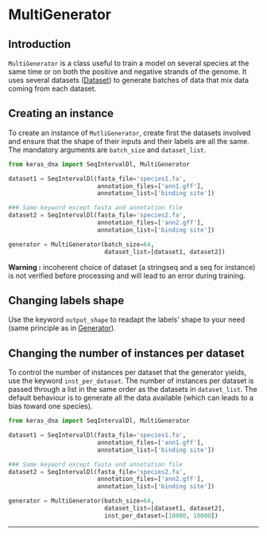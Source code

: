 # MultiGenerator

## Introduction

`MultiGenerator` is a class useful to train a model on several species at the same time or on both the positive and negative strands of the genome. It uses several datasets ([Dataset](dataset.md)) to generate batches of data that mix data coming from each dataset.

## Creating an instance

To create an instance of `MutliGenerator`,  create first the datasets involved and ensure that the shape of their inputs and their labels are all the same. The mandatory arguments are `batch_size` and `dataset_list`.

```python
from keras_dna import SeqIntervalDl, MultiGenerator

dataset1 = SeqIntervalDl(fasta_file='species1.fa',
                         annotation_files=['ann1.gff'],
                         annotation_list=['binding site'])

### Same keyword except fasta and annotation file
dataset2 = SeqIntervalDl(fasta_file='species2.fa',
                         annotation_files=['ann2.gff'],
                         annotation_list=['binding site'])

generator = MultiGenerator(batch_size=64,
                           dataset_list=[dataset1, dataset2]) 
```

**Warning :** incoherent choice of dataset (a stringseq and a seq for instance) is not verified before processing and will lead to an error during training.

## Changing labels shape

Use the keyword `output_shape` to readapt the labels' shape to your need (same principle as in [Generator](generators.md)).

## Changing the number of instances per dataset

To control the number of instances per dataset that the generator yields, use the keyword `inst_per_dataset`. The number of instances per dataset is passed through a list in the same order as the datasets in `dataset_list`. The default behaviour is to generate all the data available (which can leads to a bias toward one species).

```python
from keras_dna import SeqIntervalDl, MultiGenerator

dataset1 = SeqIntervalDl(fasta_file='species1.fa',
                         annotation_files=['ann1.gff'],
                         annotation_list=['binding site'])

### Same keyword except fasta and annotation file
dataset2 = SeqIntervalDl(fasta_file='species2.fa',
                         annotation_files=['ann2.gff'],
                         annotation_list=['binding site'])

generator = MultiGenerator(batch_size=64,
                           dataset_list=[dataset1, dataset2],
                           inst_per_dataset=[10000, 10000]) 
```

-----------------------------
